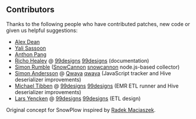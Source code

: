 ## Contributors

Thanks to the following people who have contributed patches, new code or given us helpful suggestions:

* [Alex Dean](https://github.com/alexanderdean)
* [Yali Sassoon](https://github.com/yalisassoon)
* [Anthon Pang](https://github.com/robocoder)
* [Richo Healey](https://github.com/richo) @ [99designs] [99designs] (documentation)
* [Simon Rumble](https://github.com/shermozle) ([SnowCannon] [snowcannon] node.js-based collector)
* [Simon Andersson](https://github.com/ramn) @ [Qwaya] [qwaya] (JavaScript tracker and Hive deserializer improvements)
* [Michael Tibben](https://github.com/mtibben) @ [99designs] [99designs] (EMR ETL runner and Hive deserializer improvements)
* [Lars Yencken](https://github.com/larsyencken) @ [99designs] [99designs] (ETL design)

Original concept for SnowPlow inspired by [Radek Maciaszek](https://github.com/rathko).

[snowcannon]: https://github.com/shermozle/SnowCannon
[qwaya]: http://www.qwaya.com
[99designs]: http://99designs.com